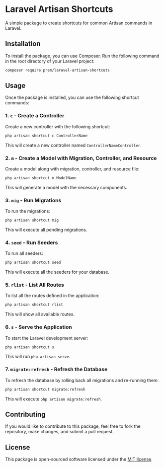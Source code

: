 
# Laravel Artisan Shortcuts

A simple package to create shortcuts for common Artisan commands in Laravel.

## Installation

To install the package, you can use Composer. Run the following command in the root directory of your Laravel project:

```bash
composer require prem/laravel-artisan-shortcuts
```

## Usage

Once the package is installed, you can use the following shortcut commands:

### 1. **`c`** - Create a Controller

Create a new controller with the following shortcut:

```bash
php artisan shortcut c ControllerName
```

This will create a new controller named `ControllerNameController`.

### 2. **`m`** - Create a Model with Migration, Controller, and Resource

Create a model along with migration, controller, and resource file:

```bash
php artisan shortcut m ModelName
```

This will generate a model with the necessary components.

### 3. **`mig`** - Run Migrations

To run the migrations:

```bash
php artisan shortcut mig
```

This will execute all pending migrations.

### 4. **`seed`** - Run Seeders

To run all seeders:

```bash
php artisan shortcut seed
```

This will execute all the seeders for your database.

### 5. **`rlist`** - List All Routes

To list all the routes defined in the application:

```bash
php artisan shortcut rlist
```

This will show all available routes.

### 6. **`s`** - Serve the Application

To start the Laravel development server:

```bash
php artisan shortcut s
```

This will run `php artisan serve`.

### 7. **`migrate:refresh`** - Refresh the Database

To refresh the database by rolling back all migrations and re-running them:

```bash
php artisan shortcut migrate:refresh
```

This will execute `php artisan migrate:refresh`.

## Contributing

If you would like to contribute to this package, feel free to fork the repository, make changes, and submit a pull request. 

## License

This package is open-sourced software licensed under the [MIT license](https://opensource.org/licenses/MIT).
